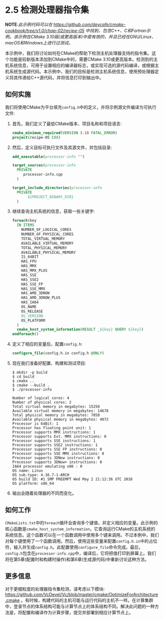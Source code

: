 # 2.5 检测处理器指令集

**NOTE**:*此示例代码可以在 https://github.com/devcafe/cmake-cookbook/tree/v1.0/chap-02/recipe-05 中找到，包含C++、C和Fortran示例。该示例在CMake 3.10版(或更高版本)中是有效的，并且已经在GNU/Linux、macOS和Windows上进行过测试。*

本示例中，我们将讨论如何在CMake的帮助下检测主机处理器支持的指令集。这个功能是较新版本添加到CMake中的，需要CMake 3.10或更高版本。检测到的主机系统信息，可用于设置相应的编译器标志，或实现可选的源代码编译，或根据主机系统生成源代码。本示例中，我们的目标是检测主机系统信息，使用预处理器定义将其传递给C++源代码，并将信息打印到输出中。

## 如何实施

我们将使用CMake为平台填充`config.h`中的定义，并将示例源文件编译为可执行文件:

1. 首先，我们定义了最低CMake版本、项目名称和项目语言:

   ```cmake
   cmake_minimum_required(VERSION 3.10 FATAL_ERROR)
   project(recipe-05 CXX)
   ```

2. 然后，定义目标可执行文件及其源文件，并包括目录:

   ```cmake
   add_executable(processor-info "")
   
   target_sources(processor-info
     PRIVATE
     	processor-info.cpp
     )
   
   target_include_directories(processor-info
     PRIVATE
    	  ${PROJECT_BINARY_DIR}
     )
   ```

3. 继续查询主机系统的信息，获取一些关键字:

   ```cmake
   foreach(key
     IN ITEMS
       NUMBER_OF_LOGICAL_CORES
       NUMBER_OF_PHYSICAL_CORES
       TOTAL_VIRTUAL_MEMORY
       AVAILABLE_VIRTUAL_MEMORY
       TOTAL_PHYSICAL_MEMORY
       AVAILABLE_PHYSICAL_MEMORY
       IS_64BIT
       HAS_FPU
       HAS_MMX
       HAS_MMX_PLUS
       HAS_SSE
       HAS_SSE2
       HAS_SSE_FP
       HAS_SSE_MMX
       HAS_AMD_3DNOW
       HAS_AMD_3DNOW_PLUS
       HAS_IA64
       OS_NAME
       OS_RELEASE
       OS_VERSION
       OS_PLATFORM
     )
     cmake_host_system_information(RESULT _${key} QUERY ${key})
   endforeach()
   ```

4. 定义了相应的变量后，配置`config.h`:

   ```cmake
   configure_file(config.h.in config.h @ONLY)
   ```

5. 现在我们准备好配置、构建和测试项目:

   ```shell
   $ mkdir -p build
   $ cd build
   $ cmake ..
   $ cmake --build .
   $ ./processor-info
   
   Number of logical cores: 4
   Number of physical cores: 2
   Total virtual memory in megabytes: 15258
   Available virtual memory in megabytes: 14678
   Total physical memory in megabytes: 7858
   Available physical memory in megabytes: 4072
   Processor is 64Bit: 1
   Processor has floating point unit: 1
   Processor supports MMX instructions: 1
   Processor supports Ext. MMX instructions: 0
   Processor supports SSE instructions: 1
   Processor supports SSE2 instructions: 1
   Processor supports SSE FP instructions: 0
   Processor supports SSE MMX instructions: 0
   Processor supports 3DNow instructions: 0
   Processor supports 3DNow+ instructions: 0
   IA64 processor emulating x86 : 0
   OS name: Linux
   OS sub-type: 4.16.7-1-ARCH
   OS build ID: #1 SMP PREEMPT Wed May 2 21:12:36 UTC 2018
   OS platform: x86_64
   ```

6. 输出会随着处理器的不同而变化。

## 如何工作

`CMakeLists.txt`中的`foreach`循环会查询多个键值，并定义相应的变量。此示例的核心函数是`cmake_host_system_information`，它查询运行CMake的主机系统的系统信息。这个函数可以在一个函数调用中使用多个键来调用。不过本例中，我们对每个键使用了一个函数调用。然后，使用这些变量来配置`config.h.in`中的占位符，输入并生成`config.h`。此配置使用`configure_file`命令完成。最后，`config.h`包含在`processor-info.cpp`中，编译后，它将把值打印到屏幕上。我们将在第5章(配置时和构建时操作)和第6章(生成源代码)中重新讨论这种方法。

## 更多信息

对于更细粒度的处理器指令集检测，请考虑以下模块: https://github.com/VcDevel/Vc/blob/master/cmake/OptimizeForArchitecture.cmake 。有时候，构建代码的主机可能与运行代码的主机不一样。在计算集群中，登录节点的体系结构可能与计算节点上的体系结构不同。解决此问题的一种方法是，将配置和编译作为计算步骤，提交并部署到相应计算节点上。